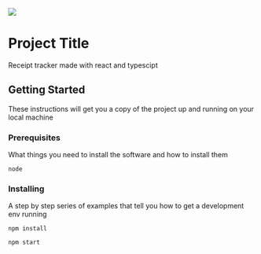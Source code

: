 ![](https://i.imgur.com/6uABVA7.png)
# Project Title

Receipt tracker made with react and typescipt

## Getting Started

These instructions will get you a copy of the project up and running on your local machine 

### Prerequisites

What things you need to install the software and how to install them

```
node
```

### Installing

A step by step series of examples that tell you how to get a development env running


```
npm install
```

```
npm start
```